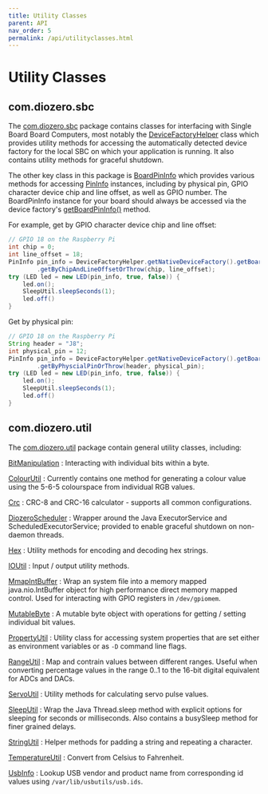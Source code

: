 ```yaml
---
title: Utility Classes
parent: API
nav_order: 5
permalink: /api/utilityclasses.html
---
```


# Utility Classes

## com.diozero.sbc

The [com.diozero.sbc](https://www.javadoc.io/doc/com.diozero/diozero-core/latest/com/diozero/sbc/package-summary.html)
package contains classes for interfacing with Single Board Board Computers, most notably the
[DeviceFactoryHelper](https://www.javadoc.io/doc/com.diozero/diozero-core/latest/com/diozero/sbc/DeviceFactoryHelper.html)
class which provides utility methods for accessing the automatically detected device factory for the
local SBC on which your application is running.
It also contains utility methods for graceful shutdown.

The other key class in this package is
[BoardPinInfo](https://www.javadoc.io/doc/com.diozero/diozero-core/latest/com/diozero/sbc/BoardPinInfo.html)
which provides various methods for accessing
[PinInfo](https://www.javadoc.io/doc/com.diozero/diozero-core/latest/com/diozero/api/PinInfo.html)
instances, including by physical pin, GPIO character device chip and line offset, as well as GPIO
number. The BoardPinInfo instance for your board should always be accessed via the device factory's
[getBoardPinInfo()](https://www.javadoc.io/doc/com.diozero/diozero-core/latest/com/diozero/internal/spi/DeviceFactoryInterface.html#getBoardPinInfo())
method.

For example, get by GPIO character device chip and line offset:

```java
// GPIO 18 on the Raspberry Pi
int chip = 0;
int line_offset = 18;
PinInfo pin_info = DeviceFactoryHelper.getNativeDeviceFactory().getBoardPinInfo()
		.getByChipAndLineOffsetOrThrow(chip, line_offset);
try (LED led = new LED(pin_info, true, false)) {
	led.on();
	SleepUtil.sleepSeconds(1);
	led.off()
}
```

Get by physical pin:
```java
// GPIO 18 on the Raspberry Pi
String header = "J8";
int physical_pin = 12;
PinInfo pin_info = DeviceFactoryHelper.getNativeDeviceFactory().getBoardPinInfo()
		.getByPhyscialPinOrThrow(header, physical_pin);
try (LED led = new LED(pin_info, true, false)) {
	led.on();
	SleepUtil.sleepSeconds(1);
	led.off()
}
```

## com.diozero.util

The [com.diozero.util](https://www.javadoc.io/doc/com.diozero/diozero-core/latest/com/diozero/util/package-summary.html)
package contain general utility classes, including:

[BitManipulation](https://www.javadoc.io/doc/com.diozero/diozero-core/latest/com/diozero/util/BitManipulation.html)
: Interacting with individual bits within a byte.

[ColourUtil](https://www.javadoc.io/doc/com.diozero/diozero-core/latest/com/diozero/util/ColoutUtil.html)
: Currently contains one method for generating a colour value using the 5-6-5 colourspace from individual RGB values.

[Crc](https://www.javadoc.io/doc/com.diozero/diozero-core/latest/com/diozero/util/Crc.html)
: CRC-8 and CRC-16 calculator - supports all common configurations.

[DiozeroScheduler](https://www.javadoc.io/doc/com.diozero/diozero-core/latest/com/diozero/util/DiozeroScheduler.html)
: Wrapper around the Java ExecutorService and ScheduledExecutorService; provided to enable graceful shutdown on non-daemon threads.

[Hex](https://www.javadoc.io/doc/com.diozero/diozero-core/latest/com/diozero/util/Hex.html)
: Utility methods for encoding and decoding hex strings.

[IOUtil](https://www.javadoc.io/doc/com.diozero/diozero-core/latest/com/diozero/util/IOUtil.html)
: Input / output utility methods.

[MmapIntBuffer](https://www.javadoc.io/doc/com.diozero/diozero-core/latest/com/diozero/util/MmapIntBuffer.html)
: Wrap an system file into a memory mapped java.nio.IntBuffer object for high performance direct
memory mapped control. Used for interacting with GPIO registers in `/dev/gpiomem`.

[MutableByte](https://www.javadoc.io/doc/com.diozero/diozero-core/latest/com/diozero/util/MutableByte.html)
: A mutable byte object with operations for getting / setting individual bit values.

[PropertyUtil](https://www.javadoc.io/doc/com.diozero/diozero-core/latest/com/diozero/util/PropertyUtil.html)
: Utility class for accessing system properties that are set either as environment variables or as `-D` command line flags.

[RangeUtil](https://www.javadoc.io/doc/com.diozero/diozero-core/latest/com/diozero/util/RangeUtil.html)
: Map and contrain values between different ranges. Useful when converting percentage values in the
range 0..1 to the 16-bit digital equivalent for ADCs and DACs.

[ServoUtil](https://www.javadoc.io/doc/com.diozero/diozero-core/latest/com/diozero/util/ServoUtil.html)
: Utility methods for calculating servo pulse values.

[SleepUtil](https://www.javadoc.io/doc/com.diozero/diozero-core/latest/com/diozero/util/SleepUtil.html)
: Wrap the Java Thread.sleep method with explicit options for sleeping for seconds or milliseconds.
Also contains a busySleep method for finer grained delays.

[StringUtil](https://www.javadoc.io/doc/com.diozero/diozero-core/latest/com/diozero/util/StringUtil.html)
: Helper methods for padding a string and repeating a character.

[TemperatureUtil](https://www.javadoc.io/docs/com.diozero/diozero-core/latest/com/diozero/util/TemperatureUtil.html)
: Convert from Celsius to Fahrenheit.

[UsbInfo](https://www.javadoc.io/doc/com.diozero/diozero-core/latest/com/diozero/util/UsbInfo.html)
: Lookup USB vendor and product name from corresponding id values using `/var/lib/usbutils/usb.ids`.
